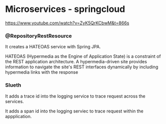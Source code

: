 # Microservices - springcloud
https://www.youtube.com/watch?v=ZyK5QrKCbwM&t=866s

### @RepositoryRestResource 
It creates a HATEOAS service with Spring JPA.

HATEOAS (Hypermedia as the Engine of Application State) is a constraint of the REST application architecture.
A hypermedia-driven site provides information to navigate the site's REST interfaces dynamically by including hypermedia links with the response

### Slueth
It adds a trace id into the logging service to trace request across the services.

It adds a span id into the logging serviec to trace request within the appplication.
